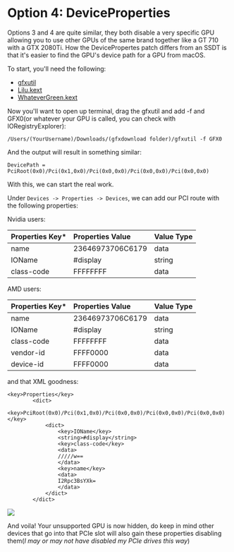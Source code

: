# Option 4: DeviceProperties

Options 3 and 4 are quite similar, they both disable a very specific GPU allowing you to use other GPUs of the same brand together like a GT 710 with a GTX 2080Ti. How the DevicePropertes patch differs from an SSDT is that it's easier to find the GPU's device path for a GPU from macOS.

To start, you'll need the following:

* [gfxutil](https://github.com/acidanthera/gfxutil/releases)
* [Lilu.kext](device.md)
* [WhateverGreen.kext](device.md)

Now you'll want to open up terminal, drag the gfxutil and add -f and GFX0\(or whatever your GPU is called, you can check with IORegistryExplorer\):

```text
/Users/(YourUsername)/Downloads/(gfxdownload folder)/gfxutil -f GFX0
```

And the output will result in something similar:

```text
DevicePath = PciRoot(0x0)/Pci(0x1,0x0)/Pci(0x0,0x0)/Pci(0x0,0x0)/Pci(0x0,0x0)
```

With this, we can start the real work.

Under `Devices -> Properties -> Devices`, we can add our PCI route with the following properties:

Nvidia users:

| Properties Key\* | Properties Value | Value Type |
| :--- | :--- | :--- |
| name | 23646973706C6179 | data |
| IOName | \#display | string |
| class-code | FFFFFFFF | data |

AMD users:

| Properties Key\* | Properties Value | Value Type |
| :--- | :--- | :--- |
| name | 23646973706C6179 | data |
| IOName | \#display | string |
| class-code | FFFFFFFF | data |
| vendor-id | FFFF0000 | data |
| device-id | FFFF0000 | data |

and that XML goodness:

```text
<key>Properties</key>
        <dict>
            <key>PciRoot(0x0)/Pci(0x1,0x0)/Pci(0x0,0x0)/Pci(0x0,0x0)/Pci(0x0,0x0)</key>
            <dict>
                <key>IOName</key>
                <string>#display</string>
                <key>class-code</key>
                <data>
                /////w==
                </data>
                <key>name</key>
                <data>
                I2Rpc3BsYXk=
                </data>
            </dict>
        </dict>
```

![](https://i.imgur.com/kErJi0g.png)

And voila! Your unsupported GPU is now hidden, do keep in mind other devices that go into that PCIe slot will also gain these properties disabling them\(_I may or may not have disabled my PCIe drives this way_\)


